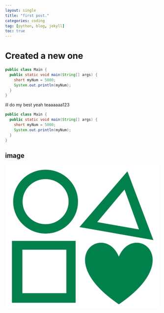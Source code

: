 ```yaml
---
layout: single
title: "first post."
categories: coding
tag: [python, blog, jekyll]
toc: true
---
```


# Created a new one

```java
public class Main {
  public static void main(String[] args) {
    short myNum = 5000;
    System.out.println(myNum);  
  }
}

```

ill do my best yeah teaaaaaa123

```java
public class Main {
  public static void main(String[] args) {
    short myNum = 5000;
    System.out.println(myNum);  
  }
}

```



## image

![quad-logo-green](../images/2025-02-24-first/quad-logo-green.png)
